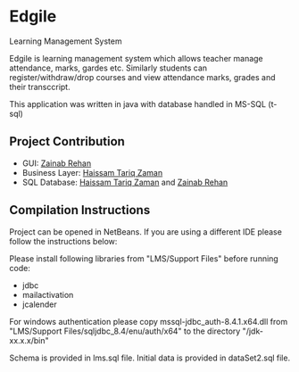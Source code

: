 # Edgile
Learning Management System

Edgile is learning management system which allows teacher manage attendance, marks, gardes etc. Similarly students can register/withdraw/drop courses and view attendance marks, grades and their transccript.

This application was written in java with database handled in MS-SQL (t-sql)

## Project Contribution

- GUI: [Zainab Rehan](https://github.com/zainab-rehan)
- Business Layer: [Haissam Tariq Zaman](https://github.com/haissamtariqzaman)
- SQL Database: [Haissam Tariq Zaman](https://github.com/haissamtariqzaman) and [Zainab Rehan](https://github.com/zainab-rehan)

## Compilation Instructions

Project can be opened in NetBeans. If you are using a different IDE please follow the instructions below:

Please install following libraries from "LMS/Support Files" before running code:
- jdbc
- mailactivation
- jcalender

For windows authentication please copy mssql-jdbc_auth-8.4.1.x64.dll from "LMS/Support Files/sqljdbc_8.4/enu/auth/x64" to the directory "<Where java is installed>/jdk-xx.x.x/bin"

Schema is provided in lms.sql file.
Initial data is provided in dataSet2.sql file.
